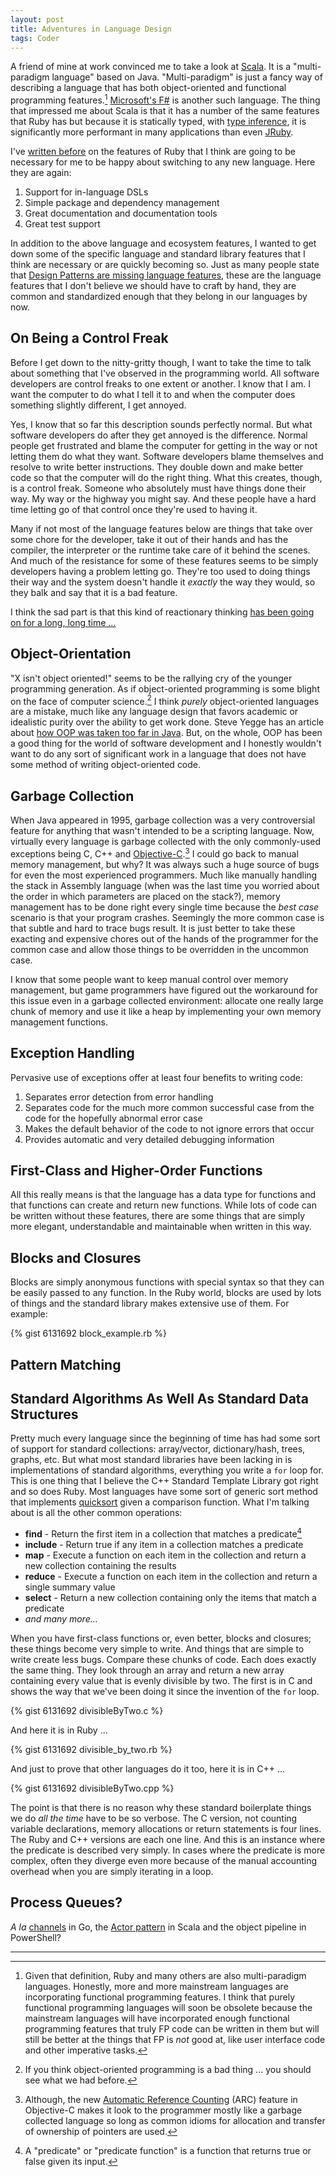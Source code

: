 ```yaml
---
layout: post
title: Adventures in Language Design
tags: Coder
---
```


A friend of mine at work convinced me to take a look at [Scala][scala]. It is a "multi-paradigm language" based on Java. "Multi-paradigm" is just a fancy way of describing a language that has both object-oriented and functional programming features.[^1]  [Microsoft's F#][f-sharp] is another such language. The thing that impressed me about Scala is that it has a number of the same features that Ruby has but because it is statically typed, with [type inference][type-inference], it is significantly more performant in many applications than even [JRuby][jruby].

I've [written before][why-ruby-is-awesome] on the features of Ruby that I think are going to be necessary for me to be happy about switching to any new language. Here they are again:

1. Support for in-language DSLs
1. Simple package and dependency management
1. Great documentation and documentation tools
1. Great test support

In addition to the above language and ecosystem features, I wanted to get down some of the specific language and standard library features that I think are necessary or are quickly becoming so. Just as many people state that [Design Patterns are missing language features][patterns], these are the language features that I don't believe we should have to craft by hand, they are common and standardized enough that they belong in our languages by now.

## On Being a Control Freak

Before I get down to the nitty-gritty though, I want to take the time to talk about something that I've observed in the programming world. All software developers are control freaks to one extent or another. I know that I am. I want the computer to do what I tell it to and when the computer does something slightly different, I get annoyed.

Yes, I know that so far this description sounds perfectly normal. But what software developers do after they get annoyed is the difference. Normal people get frustrated and blame the computer for getting in the way or not letting them do what they want. Software developers blame themselves and resolve to write better instructions. They double down and make better code so that the computer will do the right thing. What this creates, though, is a control freak. Someone who absolutely must have things done their way. My way or the highway you might say. And these people have a hard time letting go of that control once they're used to having it.

Many if not most of the language features below are things that take over some chore for the developer, take it out of their hands and has the compiler, the interpreter or the runtime take care of it behind the scenes. And much of the resistance for some of these features seems to be simply developers having a problem letting go. They're too used to doing things their way and the system doesn't handle it *exactly* the way they would, so they balk and say that it is a bad feature.

I think the sad part is that this kind of reactionary thinking [has been going on for a long, long time ...][the-story-of-mel]

## Object-Orientation

"X isn't object oriented!" seems to be the rallying cry of the younger programming generation. As if object-oriented programming is some blight on the face of computer science.[^2] I think *purely* object-oriented languages are a mistake, much like any language design that favors academic or idealistic purity over the ability to get work done. Steve Yegge has an article about [how OOP was taken too far in Java][yegge-java]. But, on the whole, OOP has been a good thing for the world of software development and I honestly wouldn't want to do any sort of significant work in a language that does not have some method of writing object-oriented code.

## Garbage Collection

When Java appeared in 1995, garbage collection was a very controversial feature for anything that wasn't intended to be a scripting language. Now, virtually every language is garbage collected with the only commonly-used exceptions being C, C++ and [Objective-C][objective-c].[^3] I could go back to manual memory management, but why? It was always such a huge source of bugs for even the most experienced programmers. Much like manually handling the stack in Assembly language (when was the last time you worried about the order in which parameters are placed on the stack?), memory management has to be done right every single time because the *best case* scenario is that your program crashes. Seemingly the more common case is that subtle and hard to trace bugs result. It is just better to take these exacting and expensive chores out of the hands of the programmer for the common case and allow those things to be overridden in the uncommon case.

I know that some people want to keep manual control over memory management, but game programmers have figured out the workaround for this issue even in a garbage collected environment: allocate one really large chunk of memory and use it like a heap by implementing your own memory management functions.

## Exception Handling

Pervasive use of exceptions offer at least four benefits to writing code:

1. Separates error detection from error handling
1. Separates code for the much more common successful case from the code for the hopefully abnormal error case
1. Makes the default behavior of the code to not ignore errors that occur
1. Provides automatic and very detailed debugging information

## First-Class and Higher-Order Functions

All this really means is that the language has a data type for functions and that functions can create and return new functions. While lots of code can be written without these features, there are some things that are simply more elegant, understandable and maintainable when written in this way.

## Blocks and Closures

Blocks are simply anonymous functions with special syntax so that they can be easily passed to any function. In the Ruby world, blocks are used by lots of things and the standard library makes extensive use of them. For example:

{% gist 6131692 block_example.rb %}



## Pattern Matching

## Standard Algorithms As Well As Standard Data Structures

Pretty much every language since the beginning of time has had some sort of support for standard collections: array/vector, dictionary/hash, trees, graphs, etc. But what most standard libraries have been lacking in is implementations of standard algorithms, everything you write a `for` loop for. This is one thing that I believe the C++ Standard Template Library got right and so does Ruby. Most languages have some sort of generic sort method that implements [quicksort][quicksort] given a comparison function. What I'm talking about is all the other common operations:

* **find** - Return the first item in a collection that matches a predicate[^4]
* **include** - Return true if any item in a collection matches a predicate
* **map** - Execute a function on each item in the collection and return a new collection containing the results
* **reduce** - Execute a function on each item in the collection and return a single summary value
* **select** - Return a new collection containing only the items that match a predicate
* *and many more...*

When you have first-class functions or, even better, blocks and closures; these things become very simple to write. And things that are simple to write create less bugs. Compare these chunks of code. Each does exactly the same thing. They look through an array and return a new array containing every value that is evenly divisible by two. The first is in C and shows the way that we've been doing it since the invention of the `for` loop.

{% gist 6131692 divisibleByTwo.c %}

And here it is in Ruby ...

{% gist 6131692 divisible_by_two.rb %}

And just to prove that other languages do it too, here it is in C++ ...

{% gist 6131692 divisibleByTwo.cpp %}

The point is that there is no reason why these standard boilerplate things we do *all the time* have to be so verbose. The C version, not counting variable declarations, memory allocations or return statements is four lines. The Ruby and C++ versions are each one line. And this is an instance where the predicate is described very simply. In cases where the predicate is more complex, often they diverge even more because of the manual accounting overhead when you are simply iterating in a loop.

## Process Queues?

*A la* [channels][channels] in Go, the [Actor pattern][actor-pattern] in Scala and the object pipeline in PowerShell?

-----

[^1]: Given that definition, Ruby and many others are also multi-paradigm languages. Honestly, more and more mainstream languages are incorporating functional programming features. I think that purely functional programming languages will soon be obsolete because the mainstream languages will have incorporated enough functional programming features that truly FP code can be written in them but will still be better at the things that FP is *not* good at, like user interface code and other imperative tasks.
[^2]: If you think object-oriented programming is a bad thing ... you should see what we had before.
[^3]: Although, the new [Automatic Reference Counting][arc] (ARC) feature in Objective-C makes it look to the programmer mostly like a garbage collected language so long as common idioms for allocation and transfer of ownership of pointers are used.
[^4]: A "predicate" or "predicate function" is a function that returns true or false given its input.

[actor-pattern]: http://www.scala-lang.org/old/node/242
[arc]: http://en.wikipedia.org/wiki/Automatic_Reference_Counting
[channels]: http://golang.org/doc/effective_go.html#channels
[f-sharp]: http://research.microsoft.com/en-us/projects/fsharp/
[golang]: http://www.golang.org
[inheritance-in-go]: http://code.rkevin.com/2010/10/how-to-use-inheritance-in-google-go/
[jruby]: http://www.jruby.org
[objective-c]: http://en.wikipedia.org/wiki/Objective-c
[patterns]: http://www.codinghorror.com/blog/2007/07/rethinking-design-patterns.html
[quicksort]: http://en.wikipedia.org/wiki/Quicksort
[scala]: http://www.scala-lang.org
[the-story-of-mel]: http://www.cs.utah.edu/~elb/folklore/mel.html
[type-inference]: https://en.wikipedia.org/wiki/Type_inference
[why-ruby-is-awesome]: /2013/05/05/thoughts-on-why-ruby-is-awesome.html
[yegge-java]: http://steve-yegge.blogspot.com/2006/03/execution-in-kingdom-of-nouns.html
